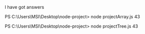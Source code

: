 I have got answers

PS C:\Users\MSI\Desktop\node-project> node projectArray.js
43

PS C:\Users\MSI\Desktop\node-project> node projectTree.js
43
